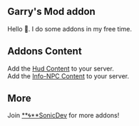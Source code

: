 ## Garry's Mod addon
Hello 👋. I do some addons in my free time.  

## Addons Content
Add the [Hud Content](https://steamcommunity.com/sharedfiles/filedetails/?id=2824938001) to your server.  
Add the [Info-NPC Content](https://steamcommunity.com/sharedfiles/filedetails/?id=2901772939) to your server.

## More
Join [**🌀**SonicDev](https://discord.gg/pbrH8Sz) for more addons!
